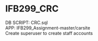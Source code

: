 # IFB299_CRC
DB SCRIPT: CRC.sql  <br />
APP: IFB299_Assignment-master/carsite  <br />
Create superuser to create staff accounts

